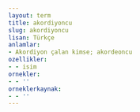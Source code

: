 ```yaml
---
layout: term
title: akordiyoncu
slug: akordiyoncu
lisan: Türkçe
anlamlar:
- Akordiyon çalan kimse; akordeoncu
ozellikler:
- - isim
ornekler:
- - ''
orneklerkaynak:
- - ''
---
```

